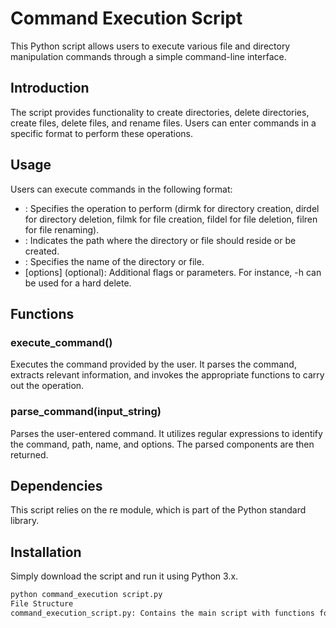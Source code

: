 # Command Execution Script

This Python script allows users to execute various file and directory manipulation commands through a simple command-line interface.

## Introduction

The script provides functionality to create directories, delete directories, create files, delete files, and rename files. Users can enter commands in a specific format to perform these operations.

## Usage

Users can execute commands in the following format:
- <command>: Specifies the operation to perform (dirmk for directory creation, dirdel for directory deletion, filmk for file creation, fildel for file deletion, filren for file renaming).
- <path>: Indicates the path where the directory or file should reside or be created.
- <name>: Specifies the name of the directory or file.
- [options] (optional): Additional flags or parameters. For instance, -h can be used for a hard delete.

## Functions

### execute_command()

Executes the command provided by the user. It parses the command, extracts relevant information, and invokes the appropriate functions to carry out the operation.

### parse_command(input_string)

Parses the user-entered command. It utilizes regular expressions to identify the command, path, name, and options. The parsed components are then returned.

## Dependencies

This script relies on the re module, which is part of the Python standard library.

## Installation

Simply download the script and run it using Python 3.x.

```bash
python command_execution script.py
File Structure
command_execution_script.py: Contains the main script with functions for executing and parsing commands.
